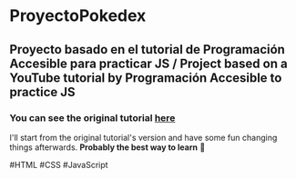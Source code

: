 # ProyectoPokedex
## Proyecto basado en el tutorial de Programación Accesible para practicar JS / Project based on a YouTube tutorial by Programación Accesible to practice JS
### You can see the original tutorial [here](https://youtu.be/i8Zfq87HoGg)

I'll start from the original tutorial's version and have some fun changing things afterwards. **Probably the best way to learn** :metal:

#HTML #CSS #JavaScript
